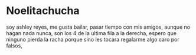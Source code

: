 # Noelitachucha
soy ashley reyes, me gusta bailar, pasar tiempo con mis amigos, aunque no hagan nada nunca, son los 4 de la ultima fila a la derecha, espero que ninguno pierda la racha porque sino les tocara regalarme algo caro por falsos,
